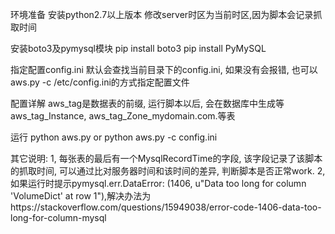 
环境准备
安装python2.7以上版本
修改server时区为当前时区,因为脚本会记录抓取时间

安装boto3及pymysql模块
pip install boto3
pip install PyMySQL

指定配置config.ini
默认会查找当前目录下的config.ini, 如果没有会报错, 也可以aws.py -c /etc/config.ini的方式指定配置文件

配置详解
aws_tag是数据表的前缀, 运行脚本以后, 会在数据库中生成等aws_tag_Instance, aws_tag_Zone_mydomain.com.等表

运行
python aws.py
or
python aws.py -c config.ini


其它说明:
1, 每张表的最后有一个MysqlRecordTime的字段, 该字段记录了该脚本的抓取时间, 可以通过比对服务器时间和该时间的差异, 判断脚本是否正常work.
2, 如果运行时提示pymysql.err.DataError: (1406, u"Data too long for column 'VolumeDict' at row 1"),解决办法为https://stackoverflow.com/questions/15949038/error-code-1406-data-too-long-for-column-mysql
